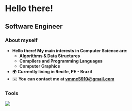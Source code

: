 Hello there!
=====================================================================================================================================================

Software Engineer
--------------------------------------------------------------------------------

### About myself
* __Hello there! My main interests in Computer Science are:__
  * __Algorithms & Data Structures__
  * __Compilers and Programming Languages__
  * __Computer Graphics__
*   🌍  __Currently living in Recife, PE - Brazil__
*   ✉️  __You can contact me at [vmmc5910@gmail.com](mailto:vmmc5910@gmail.com)__

### Tools
<p align="left">
  <a href="https://skillicons.dev">
    <img src="https://skillicons.dev/icons?i=cpp,python,ts,js,html,css,react,tailwind,django,express,nest,postgresql" />
  </a>
</p>
